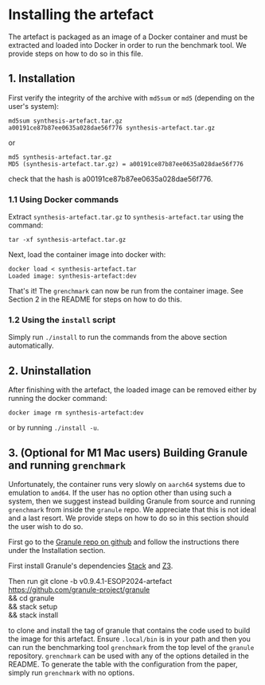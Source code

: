 # Installing the artefact 

The artefact is packaged as an image of a Docker container and must be extracted
and loaded into Docker in order to run the benchmark tool. We provide steps on
how to do so in this file. 

## 1. Installation 

First verify the integrity of the archive with `md5sum` or `md5` (depending on
the user's system):

    md5sum synthesis-artefact.tar.gz
    a00191ce87b87ee0635a028dae56f776 synthesis-artefact.tar.gz

or 

    md5 synthesis-artefact.tar.gz
    MD5 (synthesis-artefact.tar.gz) = a00191ce87b87ee0635a028dae56f776

check that the hash is a00191ce87b87ee0635a028dae56f776.  

### 1.1 Using Docker commands 

Extract `synthesis-artefact.tar.gz` 
to `synthesis-artefact.tar` using the command:

    tar -xf synthesis-artefact.tar.gz    

Next, load the container image into docker with: 

    docker load < synthesis-artefact.tar
    Loaded image: synthesis-artefact:dev

That's it! The `grenchmark` can now be run from the container image. See Section
2 in the README for steps on how to do this.

### 1.2 Using the `install` script

Simply run `./install` to run the commands from the above section automatically. 

## 2. Uninstallation

After finishing with the artefact, the loaded image can be removed either by
running the docker command: 

    docker image rm synthesis-artefact:dev

or by running `./install -u`.

## 3. (Optional for M1 Mac users) Building Granule and running `grenchmark`

Unfortunately, the container runs very slowly on `aarch64` systems due to
emulation to `amd64`. If the user has no option other than using such a system,
then we suggest instead building Granule from source and running `grenchmark`
from inside the `granule` repo. We appreciate that this is not ideal and a last
resort. We provide steps on how to do so in this section should the user wish to
do so. 

First go to the [Granule repo on
github](https://github.com/granule-project/granule) and follow the instructions
there under the Installation section. 

First install Granule's dependencies
[Stack](https://docs.haskellstack.org/en/stable/README/) and
[Z3](https://github.com/Z3Prover/z3).

Then run 
    git clone -b v0.9.4.1-ESOP2024-artefact https://github.com/granule-project/granule \
    && cd granule \
    && stack setup \
    && stack install

to clone and install the tag of granule that contains the code used to build
the image for this artefact. Ensure `.local/bin` is in your path and then you
can run the benchmarking tool `grenchmark` from the top level of the `granule`
repository. `grenchmark` can be used with any of the options detailed in the
README. To generate the table with the configuration from the paper, simply run
`grenchmark` with no options.


